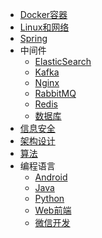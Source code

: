 * [Docker容器](markdown/Docker/简介.md)
* [Linux和网络](markdown/Linux/简介.md)
* [Spring](markdown/Spring/简介.md)
* 中间件
  * [ElasticSearch](markdown/中间件/ElasticSearch/简介.md)
  * [Kafka](markdown/中间件/Kafka/简介.md)
  * [Nginx](markdown/中间件/Nginx/简介.md)
  * [RabbitMQ](markdown/中间件/RabbitMQ/简介.md)
  * [Redis](markdown/中间件/Redis/简介.md)
  * [数据库](markdown/中间件/数据库/简介.md)
* [信息安全](markdown/信息安全/简介.md)
* [架构设计](markdown/架构设计/简介.md)
* [算法](markdown/算法/简介.md)
* 编程语言
  * [Android](markdown/编程语言/Android/简介.md)
  * [Java](markdown/编程语言/Java/简介.md)
  * [Python](markdown/编程语言/Python/简介.md)
  * [Web前端](markdown/编程语言/Web前端/简介.md)
  * [微信开发](markdown/编程语言/微信开发/简介.md)
